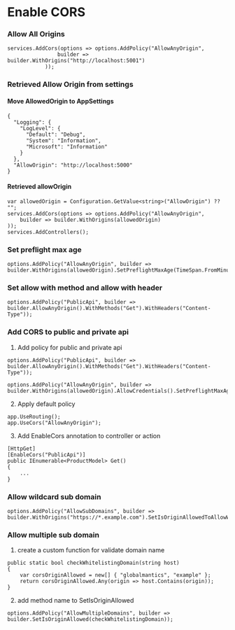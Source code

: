 # Enable CORS
### Allow All Origins
```
services.AddCors(options => options.AddPolicy("AllowAnyOrigin",
                builder => builder.WithOrigins("http://localhost:5001")
            ));
```

### Retrieved Allow Origin from settings
#### Move AllowedOrigin to AppSettings
```
{
  "Logging": {
    "LogLevel": {
      "Default": "Debug",
      "System": "Information",
      "Microsoft": "Information"
    }
  },
  "AllowOrigin": "http://localhost:5000"
}
```

#### Retrieved allowOrigin
```
var allowedOrigin = Configuration.GetValue<string>("AllowOrigin") ?? "";
services.AddCors(options => options.AddPolicy("AllowAnyOrigin",
    builder => builder.WithOrigins(allowedOrigin)
));
services.AddControllers();
```

### Set preflight max age
```
options.AddPolicy("AllowAnyOrigin", builder => builder.WithOrigins(allowedOrigin).SetPreflightMaxAge(TimeSpan.FromMinutes(10)));
```

### Set allow with method and allow with header
```
options.AddPolicy("PublicApi", builder => builder.AllowAnyOrigin().WithMethods("Get").WithHeaders("Content-Type"));
```

### Add CORS to public and private api
1. Add policy for public and private api
```
options.AddPolicy("PublicApi", builder => builder.AllowAnyOrigin().WithMethods("Get").WithHeaders("Content-Type"));

options.AddPolicy("AllowAnyOrigin", builder => builder.WithOrigins(allowedOrigin).AllowCredentials().SetPreflightMaxAge(TimeSpan.FromMinutes(10)));
```

2. Apply default policy
```
app.UseRouting();
app.UseCors("AllowAnyOrigin");
```

3. Add EnableCors annotation to controller or action
```
[HttpGet]
[EnableCors("PublicApi")]
public IEnumerable<ProductModel> Get()
{
    ...
}
```


### Allow wildcard sub domain
```
options.AddPolicy("AllowSubDomains", builder => builder.WithOrigins("https://*.example.com").SetIsOriginAllowedToAllowWildcardSubdomains());
```

### Allow multiple sub domain
1. create a custom function for validate domain name
```
public static bool checkWhitelistingDomain(string host)
{
    var corsOriginAllowed = new[] { "globalmantics", "example" };
    return corsOriginAllowed.Any(origin => host.Contains(origin));
}
```

2. add method name to SetIsOriginAllowed
```
options.AddPolicy("AllowMultipleDomains", builder => builder.SetIsOriginAllowed(checkWhitelistingDomain));
```